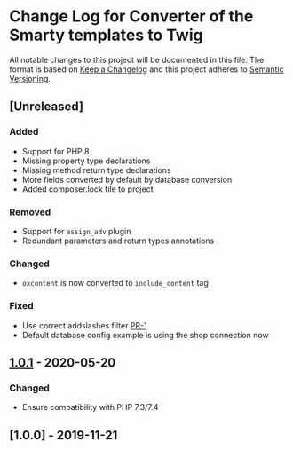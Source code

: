 # Change Log for Converter of the Smarty templates to Twig

All notable changes to this project will be documented in this file.
The format is based on [Keep a Changelog](http://keepachangelog.com/)
and this project adheres to [Semantic Versioning](http://semver.org/).

## [Unreleased]

### Added
- Support for PHP 8
- Missing property type declarations
- Missing method return type declarations
- More fields converted by default by database conversion
- Added composer.lock file to project

### Removed
- Support for `assign_adv` plugin
- Redundant parameters and return types annotations

### Changed
- `oxcontent` is now converted to `include_content` tag

### Fixed
- Use correct addslashes filter [PR-1](https://github.com/OXID-eSales/smarty-to-twig-converter/pull/1)
- Default database config example is using the shop connection now

## [1.0.1] - 2020-05-20

### Changed
- Ensure compatibility with PHP 7.3/7.4

## [1.0.0] - 2019-11-21

[1.0.1]: https://github.com/OXID-eSales/smarty-to-twig-converter/compare/v1.0.0...v1.0.1

